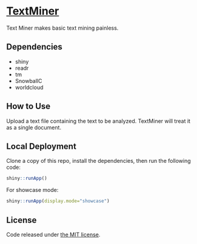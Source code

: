 # [TextMiner](https://lzys90.shinyapps.io/TextMiner/)

Text Miner makes basic text mining painless.

## Dependencies

- shiny
- readr
- tm
- SnowballC
- worldcloud

## How to Use

Upload a text file containing the text to be analyzed. TextMiner will treat it as a single document.

## Local Deployment

Clone a copy of this repo, install the dependencies, then run the following code:
  
```R
shiny::runApp()
```

For showcase mode:

```R
shiny::runApp(display.mode="showcase")
```

## License

Code released under [the MIT license](https://github.com/lyzs90/TextMiner/blob/master/LICENSE.txt).
